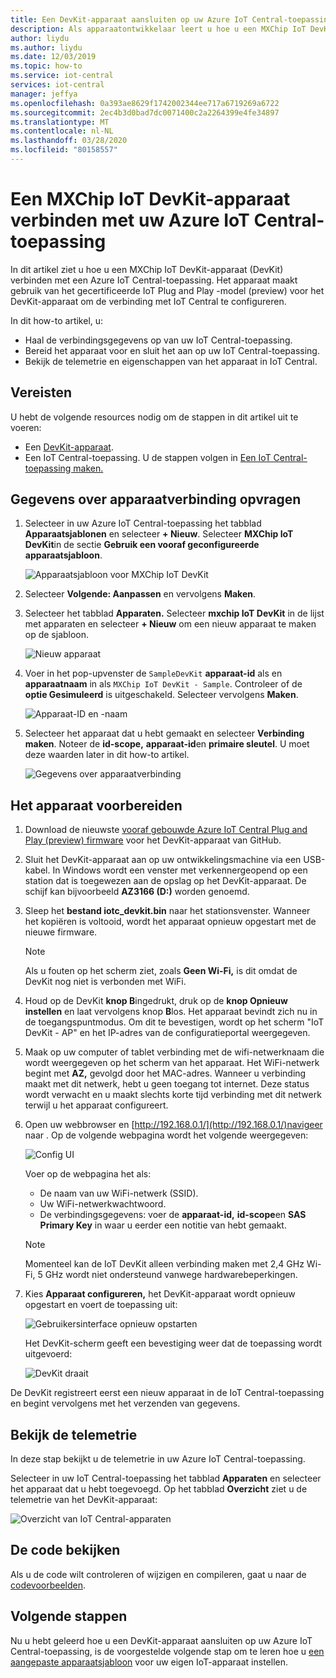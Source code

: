 ```yaml
---
title: Een DevKit-apparaat aansluiten op uw Azure IoT Central-toepassing | Microsoft Documenten
description: Als apparaatontwikkelaar leert u hoe u een MXChip IoT DevKit-apparaat aansluit op uw Azure IoT Central-toepassing met behulp van IoT Plug and Play (preview).
author: liydu
ms.author: liydu
ms.date: 12/03/2019
ms.topic: how-to
ms.service: iot-central
services: iot-central
manager: jeffya
ms.openlocfilehash: 0a393ae8629f1742002344ee717a6719269a6722
ms.sourcegitcommit: 2ec4b3d0bad7dc0071400c2a2264399e4fe34897
ms.translationtype: MT
ms.contentlocale: nl-NL
ms.lasthandoff: 03/28/2020
ms.locfileid: "80158557"
---
```

# <a name="connect-an-mxchip-iot-devkit-device-to-your-azure-iot-central-application"></a>Een MXChip IoT DevKit-apparaat verbinden met uw Azure IoT Central-toepassing

In dit artikel ziet u hoe u een MXChip IoT DevKit-apparaat (DevKit) verbinden met een Azure IoT Central-toepassing. Het apparaat maakt gebruik van het gecertificeerde IoT Plug and Play -model (preview) voor het DevKit-apparaat om de verbinding met IoT Central te configureren.

In dit how-to artikel, u:

- Haal de verbindingsgegevens op van uw IoT Central-toepassing.
- Bereid het apparaat voor en sluit het aan op uw IoT Central-toepassing.
- Bekijk de telemetrie en eigenschappen van het apparaat in IoT Central.

## <a name="prerequisites"></a>Vereisten

U hebt de volgende resources nodig om de stappen in dit artikel uit te voeren:

- Een [DevKit-apparaat](https://aka.ms/iot-devkit-purchase).
- Een IoT Central-toepassing. U de stappen volgen in [Een IoT Central-toepassing maken.](./quick-deploy-iot-central.md)

## <a name="get-device-connection-details"></a>Gegevens over apparaatverbinding opvragen

1. Selecteer in uw Azure IoT Central-toepassing het tabblad **Apparaatsjablonen** en selecteer **+ Nieuw**. Selecteer **MXChip IoT DevKit**in de sectie **Gebruik een vooraf geconfigureerde apparaatsjabloon**.

    ![Apparaatsjabloon voor MXChip IoT DevKit](media/howto-connect-devkit/device-template.png)

1. Selecteer **Volgende: Aanpassen** en vervolgens **Maken**.

1. Selecteer het tabblad **Apparaten.** Selecteer **mxchip IoT DevKit** in de lijst met apparaten en selecteer **+ Nieuw** om een nieuw apparaat te maken op de sjabloon.

    ![Nieuw apparaat](media/howto-connect-devkit/new-device.png)

1. Voer in het pop-upvenster de `SampleDevKit` **apparaat-id** als en **apparaatnaam** in als `MXChip IoT DevKit - Sample`. Controleer of de **optie Gesimuleerd** is uitgeschakeld. Selecteer vervolgens **Maken**.

    ![Apparaat-ID en -naam](media/howto-connect-devkit/device-id-name.png)

1. Selecteer het apparaat dat u hebt gemaakt en selecteer **Verbinding maken**. Noteer de **id-scope,** **apparaat-id**en **primaire sleutel**. U moet deze waarden later in dit how-to artikel.

    ![Gegevens over apparaatverbinding](media/howto-connect-devkit/device-connection-info.png)

## <a name="prepare-the-device"></a>Het apparaat voorbereiden

1. Download de nieuwste [vooraf gebouwde Azure IoT Central Plug and Play (preview) firmware](https://github.com/Azure-Samples/mxchip-iot-devkit-pnp/raw/master/bin/iotc_devkit.bin) voor het DevKit-apparaat van GitHub.

1. Sluit het DevKit-apparaat aan op uw ontwikkelingsmachine via een USB-kabel. In Windows wordt een venster met verkennergeopend op een station dat is toegewezen aan de opslag op het DevKit-apparaat. De schijf kan bijvoorbeeld **AZ3166 (D:)** worden genoemd.

1. Sleep het **bestand iotc_devkit.bin** naar het stationsvenster. Wanneer het kopiëren is voltooid, wordt het apparaat opnieuw opgestart met de nieuwe firmware.

    > [!NOTE]
    > Als u fouten op het scherm ziet, zoals **Geen Wi-Fi,** is dit omdat de DevKit nog niet is verbonden met WiFi.

1. Houd op de DevKit **knop B**ingedrukt, druk op de **knop Opnieuw instellen** en laat vervolgens knop **B**los. Het apparaat bevindt zich nu in de toegangspuntmodus. Om dit te bevestigen, wordt op het scherm "IoT DevKit - AP" en het IP-adres van de configuratieportal weergegeven.

1. Maak op uw computer of tablet verbinding met de wifi-netwerknaam die wordt weergegeven op het scherm van het apparaat. Het WiFi-netwerk begint met **AZ,** gevolgd door het MAC-adres. Wanneer u verbinding maakt met dit netwerk, hebt u geen toegang tot internet. Deze status wordt verwacht en u maakt slechts korte tijd verbinding met dit netwerk terwijl u het apparaat configureert.

1. Open uw webbrowser en [http://192.168.0.1/](http://192.168.0.1/)navigeer naar . Op de volgende webpagina wordt het volgende weergegeven:

    ![Config UI](media/howto-connect-devkit/config-ui.png)

    Voer op de webpagina het als:

    - De naam van uw WiFi-netwerk (SSID).
    - Uw WiFi-netwerkwachtwoord.
    - De verbindingsgegevens: voer de **apparaat-id,** **id-scope**en **SAS Primary Key** in waar u eerder een notitie van hebt gemaakt.

    > [!NOTE]
    > Momenteel kan de IoT DevKit alleen verbinding maken met 2,4 GHz Wi-Fi, 5 GHz wordt niet ondersteund vanwege hardwarebeperkingen.

1. Kies **Apparaat configureren,** het DevKit-apparaat wordt opnieuw opgestart en voert de toepassing uit:

    ![Gebruikersinterface opnieuw opstarten](media/howto-connect-devkit/reboot-ui.png)

    Het DevKit-scherm geeft een bevestiging weer dat de toepassing wordt uitgevoerd:

    ![DevKit draait](media/howto-connect-devkit/devkit-running.png)

De DevKit registreert eerst een nieuw apparaat in de IoT Central-toepassing en begint vervolgens met het verzenden van gegevens.

## <a name="view-the-telemetry"></a>Bekijk de telemetrie

In deze stap bekijkt u de telemetrie in uw Azure IoT Central-toepassing.

Selecteer in uw IoT Central-toepassing het tabblad **Apparaten** en selecteer het apparaat dat u hebt toegevoegd. Op het tabblad **Overzicht** ziet u de telemetrie van het DevKit-apparaat:

![Overzicht van IoT Central-apparaten](media/howto-connect-devkit/mxchip-overview-page.png)

## <a name="review-the-code"></a>De code bekijken

Als u de code wilt controleren of wijzigen en compileren, gaat u naar de [codevoorbeelden](https://docs.microsoft.com/samples/azure-samples/mxchip-iot-devkit-pnp/sample/).

## <a name="next-steps"></a>Volgende stappen

Nu u hebt geleerd hoe u een DevKit-apparaat aansluiten op uw Azure IoT Central-toepassing, is de voorgestelde volgende stap om te leren hoe u [een aangepaste apparaatsjabloon](./howto-set-up-template.md) voor uw eigen IoT-apparaat instellen.
